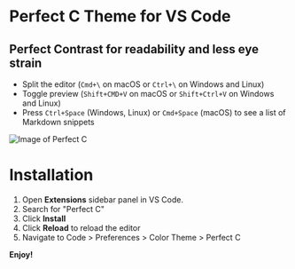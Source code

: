 # Perfect C Theme for VS Code
## Perfect Contrast for readability and less eye strain

* Split the editor (`Cmd+\` on macOS or `Ctrl+\` on Windows and Linux)
* Toggle preview (`Shift+CMD+V` on macOS or `Shift+Ctrl+V` on Windows and Linux)
* Press `Ctrl+Space` (Windows, Linux) or `Cmd+Space` (macOS) to see a list of Markdown snippets

![Image of Perfect C](./images/VueSyntax.vue)

# Installation
1. Open **Extensions** sidebar panel in VS Code.
2. Search for "Perfect C"
3. Click **Install**
4. Click **Reload** to reload the editor
5. Navigate to Code > Preferences > Color Theme > Perfect C

**Enjoy!**

